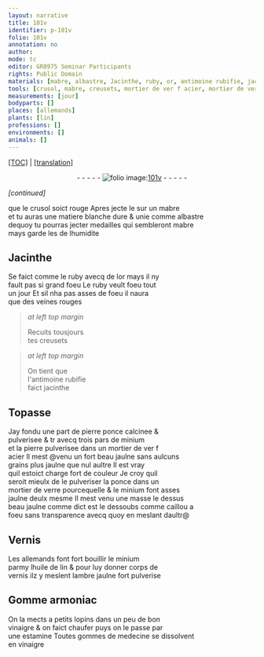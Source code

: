 ```yaml
---
layout: narrative
title: 101v
identifier: p-101v
folio: 101v
annotation: no
author:
mode: tc
editor: GR8975 Seminar Participants
rights: Public Domain
materials: [mabre, albastre, Jacinthe, ruby, or, antimoine rubifie, jacinthe, Topasse, pierre ponce, minium, pierre, acier, ponce, verre, caillou a foeu, Vernis, huile de lin, vernis, ambre jaulne fort pulverise, Gomme armoniac, vinaigre, gommes de medecine]
tools: [crusol, mabre, creusets, mortier de ver f acier, mortier de verre, estamine]
measurements: [jour]
bodyparts: []
places: [allemands]
plants: [lin]
professions: []
environments: []
animals: []
---
```


<p><a href="{{ site.baseurl }}/diplomatic/">[TOC]</a> | <a href="{{ site.baseurl }}/texts/p-101v_tl/" target="_blank">[translation]</a></p><div class="folio" align="center">- - - - - <a href="http://gallica.bnf.fr/ark:/12148/btv1b10500001g/f208.image" target="_blank"><img src="https://cu-mkp.github.io/2017-workshop-edition/assets/photo-icon.png" alt="folio image: " style="display:inline-block; margin-bottom:-3px;"/>101v</a> - - - - - </div>  
 
*[continued]*
  
que le <span class="tl">crusol</span> soict rouge Apres jecte le sur un <span class="tl"><span class="m">mabre</span></span><br/> et tu auras une matiere blanche dure & unie co<span class="exp">mm</span>e <span class="m">albastre</span><br/> dequoy tu pourras jecter medailles qui semblero<span class="exp">n</span>t <span class="m">mabre</span><br/> mays garde les de lhumidite
 
 
  

## <span class="m">Jacinthe</span>

 
Se faict co<span class="exp">mm</span>e le <span class="m">ruby</span> avecq de l<span class="m">or</span> mays il ny<br/> fault pas si grand foeu Le <span class="m">ruby</span> veult foeu tout<br/> un <span class="ms"><span class="tmp">jour</span></span> Et sil nha pas asses de foeu il naura<br/> que des veines rouges
 
> *at left top margin*
> 
> 
>   Recuits tousjours<br/> tes <span class="tl">creusets</span> 
 
> *at left top margin*
> 
> 
>   On tient que<br/> l'<span class="m">antimoine rubifie</span><br/> faict <span class="m">jacinthe</span> 
 
 
  

## <span class="m">Topasse</span>

 
Jay fondu une part de <span class="m">pierre ponce</span> calcinee &<br/> pulverisee <span class="del">& tr</span> avecq trois pars de <span class="m">minium</span><br/> et la <span class="m">pierre</span> pulverisee dans un <span class="tl">mortier de <span class="del">ver f</span><br/> <span class="m">acier</span></span> Il mest <span class="add">@venu</span> un fort beau jaulne sans aulcuns<br/> grains plus jaulne que nul aultre Il est vray<br/> quil estoict charge fort de couleur Je croy quil<br/> seroit mieulx de <span class="del">le</span> pulveriser la <span class="m">ponce</span> dans un<br/> <span class="tl">mortier de <span class="m">verre</span></span> pourcequelle & le <span class="m">minium</span> font asses<br/> jaulne deulx mesme Il mest venu une masse le dessus<br/> beau jaulne co<span class="exp">mm</span>e dict est le dessoubs co<span class="exp">mm</span>e <span class="m">caillou a<br/> foeu</span> sans transparence avecq quoy en meslant daultr@
 
 
  

## <span class="m">Vernis</span>

 
Les <span class="pl">allemands</span> font fort bouillir le <span class="m">minium</span><br/> parmy l<span class="m">huile de <span class="pa">lin</span></span> & pour luy donner corps de<br/> <span class="m">vernis</span> ilz y meslent l<span class="m">ambre jaulne fort pulverise</span>
 
 
  

## <span class="m">Gomme armoniac</span>

 
On la mects a petits lopins dans un peu de bon<br/> <span class="m">vinaigre</span> & on faict chaufer puys on le passe par<br/> une <span class="tl">estamine</span> Toutes <span class="m">gommes de medecine</span> se dissolvent<br/> en <span class="m">vinaigre</span>
 
